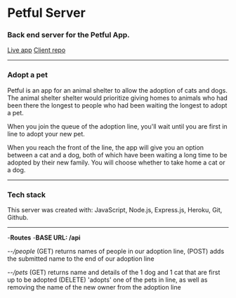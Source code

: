 # Petful Server

### Back end server for the Petful App.

[Live app](https://petful-server-danielrenfro.herokuapp.com/)
[Client repo](https://github.com/danieljrenfro/petful-client)

---

### Adopt a pet

Petful is an app for an animal shelter to allow the adoption of cats and dogs. The animal shelter shelter would prioritize giving homes to animals who had been there the longest to people who had been waiting the longest to adopt a pet. 

When you join the queue of the adoption line, you'll wait until you are first in line to adopt your new pet.

When you reach the front of the line, the app will give you an option between a cat and a dog, both of which have been waiting a long time to be adopted by their new family. You will choose whether to take home a cat or a dog.

---
### Tech stack
This server was created with: 
JavaScript, Node.js, Express.js, Heroku, Git, Github.

---
-**Routes**
-**BASE URL: /api**

--*/people*
(GET) returns names of people in our adoption line,
(POST) adds the submitted name to the end of our adoption line

--*/pets*
(GET) returns name and details of the 1 dog and 1 cat that are first up to be adopted
(DELETE) 'adopts' one of the pets in line, as well as removing the name of the new owner from the adoption line